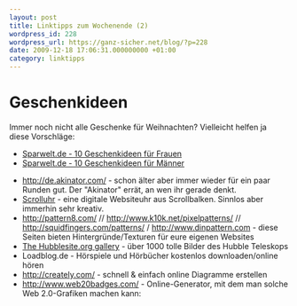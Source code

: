 ```yaml
---
layout: post
title: Linktipps zum Wochenende (2)
wordpress_id: 228
wordpress_url: https://ganz-sicher.net/blog/?p=228
date: 2009-12-18 17:06:31.000000000 +01:00
category: linktipps
---
```

Geschenkideen
=============

Immer noch nicht alle Geschenke für Weihnachten? Vielleicht helfen ja diese Vorschläge:

* [Sparwelt.de - 10 Geschenkideen für Frauen](http://www.sparwelt.de/10-geschenkideen-fuer-weihnachten-was-sich-frauen-wuenschen.html)
* [Sparwelt.de - 10 Geschenkideen für Männer](http://www.sparwelt.de/10-geschenkideen-fuer-weihnachten-was-sich-maenner-wuenschen.html)


<ul>
<li><a href="http://de.akinator.com/" target="_blank">http://de.akinator.com/</a> - schon älter aber immer wieder für ein paar Runden gut. Der "Akinator" errät, an wen ihr gerade denkt.</li>
	<li><a href="http://toki-woki.net/p/scroll-clock/">Scrolluhr</a> - eine digitale Websiteuhr aus Scrollbalken. Sinnlos aber immerhin sehr kreativ.</li>
	<li>
<div><a href="http://pattern8.com/">http://pattern8.com/</a> // <a href="http://www.k10k.net/pixelpatterns/">http://www.k10k.net/pixelpatterns/</a> // <a href="http://squidfingers.com/patterns/1/">http://squidfingers.com/patterns/</a> / <a href="http://www.dinpattern.com" target="_blank">http://www.dinpattern.com</a> - diese Seiten bieten Hintergründe/Texturen für eure eigenen Websites</div></li>
	<li><a href="http://hubblesite.org/gallery/">The Hubblesite.org gallery</a> - über 1000 tolle Bilder des Hubble Teleskops</li>
	<li>Loadblog.de - Hörspiele und Hörbücher kostenlos downloaden/online  hören</li>
	<li><a href="http://creately.com/" target="_blank">http://creately.com/</a> - schnell &amp; einfach online Diagramme erstellen</li>
	<li><a href="http://www.web20badges.com/" target="_blank">http://www.web20badges.com/</a> - Online-Generator, mit dem man solche Web 2.0-Grafiken machen kann:</li>
</ul>

<img src="{{site.url}}/wp-content/uploads/hoff.jpg" alt="" />
